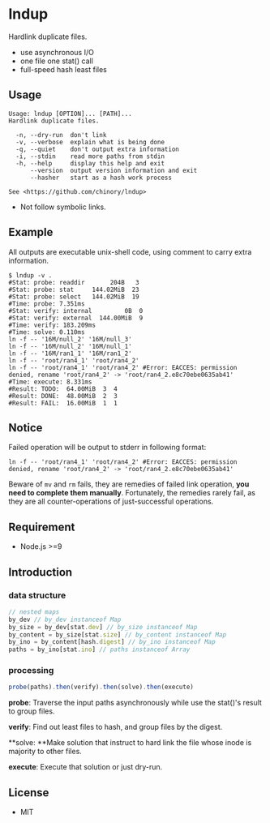 # lndup

Hardlink duplicate files.

- use asynchronous I/O
- one file one stat() call
- full-speed hash least files

## Usage

```
Usage: lndup [OPTION]... [PATH]...
Hardlink duplicate files.

  -n, --dry-run  don't link
  -v, --verbose  explain what is being done
  -q, --quiet    don't output extra information
  -i, --stdin    read more paths from stdin
  -h, --help     display this help and exit
      --version  output version information and exit
      --hasher   start as a hash work process

See <https://github.com/chinory/lndup>
```

- Not follow symbolic links.

## Example

All outputs are executable unix-shell code, using comment to carry extra information.

```shell
$ lndup -v .
#Stat: probe: readdir       204B   3
#Stat: probe: stat     144.02MiB  23
#Stat: probe: select   144.02MiB  19
#Time: probe: 7.351ms
#Stat: verify: internal         0B  0
#Stat: verify: external  144.00MiB  9
#Time: verify: 183.209ms
#Time: solve: 0.110ms
ln -f -- '16M/null_2' '16M/null_3'
ln -f -- '16M/null_2' '16M/null_1'
ln -f -- '16M/ran1_1' '16M/ran1_2'
ln -f -- 'root/ran4_1' 'root/ran4_2'
ln -f -- 'root/ran4_1' 'root/ran4_2' #Error: EACCES: permission denied, rename 'root/ran4_2' -> 'root/ran4_2.e8c70ebe0635ab41'
#Time: execute: 8.331ms
#Result: TODO:  64.00MiB  3  4
#Result: DONE:  48.00MiB  2  3
#Result: FAIL:  16.00MiB  1  1
```

## Notice

Failed operation will be output to stderr in following format:

```shell
ln -f -- 'root/ran4_1' 'root/ran4_2' #Error: EACCES: permission denied, rename 'root/ran4_2' -> 'root/ran4_2.e8c70ebe0635ab41'
```

Beware of `mv` and `rm` fails, they are remedies of failed link operation, **you need to complete them manually**. Fortunately, the remedies rarely fail, as they are all counter-operations of just-successful operations.

## Requirement

- Node.js >=9

## Introduction

### data structure

```javascript
// nested maps
by_dev // by_dev instanceof Map
by_size = by_dev[stat.dev] // by_size instanceof Map
by_content = by_size[stat.size] // by_content instanceof Map
by_ino = by_content[hash.digest] // by_ino instanceof Map
paths = by_ino[stat.ino] // paths instanceof Array
```

### processing

```javascript
probe(paths).then(verify).then(solve).then(execute)
```

**probe**: Traverse the input paths asynchronously while use the stat()'s result to group files.

**verify**: Find out least files to hash, and group files by the digest. 

**solve: **Make solution that instruct to hard link the file whose inode is majority to other files.

**execute**: Execute that solution or just dry-run.

## License

- MIT
